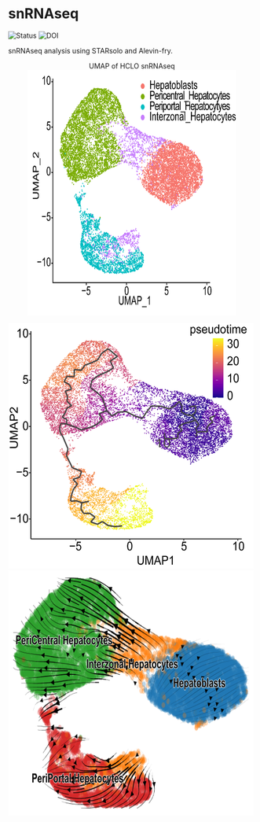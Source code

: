 # snRNAseq

![Status](https://img.shields.io/badge/status-alpha-red)
![DOI](https://img.shields.io/badge/DOI-in__progress-blue)

snRNAseq analysis using STARsolo and Alevin-fry.

<figure>
    <div class="caption" align='center'>UMAP of HCLO snRNAseq</div>
    <img src="https://github.com/hasanwraeth/snRNAseq/blob/main/UMAP.png" width="500" height="500" align='center'>
</figure>

<img src="https://github.com/hasanwraeth/snRNAseq/blob/main/Pseudotime_m3.png" width="500" height="500">
<img src="https://github.com/hasanwraeth/snRNAseq/blob/main/scvelo_embedding_stream.png" width="500" height="500">
